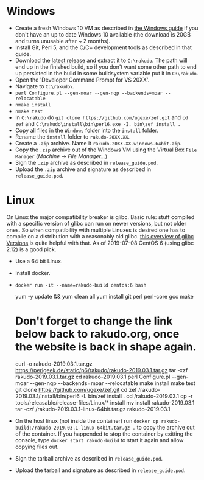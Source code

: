 Windows
=======

- Create a fresh Windows 10 VM as described in [the Windows guide](docs/windows.md) if you don't have an up to date Windows 10 available (the download is 20GB and turns unusable after ~ 2 months).
- Install Git, Perl 5, and the C/C+ development tools as described in that guide.
- Download the [latest release](http://rakudo.org/files/rakudo) and extract it to `C:\rakudo`. The path will end up in the finished build, so if you don't want some other path to end up persisted in the build in some buildsystem variable put it in `C:\rakudo`.
- Open the 'Developer Command Prompt for VS 20XX'.
- Navigate to `C:\rakudo\`.
- `perl Configure.pl --gen-moar --gen-nqp --backends=moar --relocatable`
- `nmake install`
- `nmake test`
- In `C:\rakudo` do `git clone https://github.com/ugexe/zef.git` and `cd zef` and `C:\rakudo\install\bin\perl6.exe -I. bin\zef install .`
- Copy all files in the `Windows` folder into the `install` folder.
- Rename the `install` folder to `rakudo-20XX.XX`.
- Create a `.zip` archive. Name it `rakudo-20XX.XX-windows-64bit.zip`.
- Copy the `.zip` archive out of the Windows VM using the Virtual Box `File Manager` (*Machine -> File Manager...*)
- Sign the `.zip` archive as described in `release_guide.pod`.
- Upload the `.zip` archive and signature as described in `release_guide.pod`.


Linux
=====

On Linux the major compatibility breaker is glibc. Basic rule: stuff compiled with a specific version of glibc can run on newer versions, but not older ones. So when compatibility with multiple Linuxes is desired one has to compile on a distribution with a reasonably old glibc.
[this overview of glibc Versions](https://gist.github.com/wagenet/35adca1a032cec2999d47b6c40aa45b1) is quite helpful with that.
As of 2019-07-08 CentOS 6 (using glibc 2.12) is a good pick.

- Use a 64 bit Linux.
- Install docker.
- `docker run -it --name=rakudo-build centos:6 bash`

    yum -y update && yum clean all
    yum install git perl perl-core gcc make
    # Don't forget to change the link below back to rakudo.org, once the website is back in shape again.
    curl -o rakudo-2019.03.1.tar.gz https://perlgeek.de/static/p6/rakudo/rakudo-2019.03.1.tar.gz
    tar -xzf rakudo-2019.03.1.tar.gz
    cd rakudo-2019.03.1
    perl Configure.pl --gen-moar --gen-nqp --backends=moar --relocatable
    make install
    make test
    git clone https://github.com/ugexe/zef.git
    cd zef
    /rakudo-2019.03.1/install/bin/perl6 -I. bin/zef install .
    cd /rakudo-2019.03.1
    cp -r tools/releasable/release-files/Linux/* install
    mv install rakudo-2019.03.1
    tar -czf /rakudo-2019.03.1-linux-64bit.tar.gz rakudo-2019.03.1

- On the host linux (not inside the container) run `docker cp rakudo-build:/rakudo-2019.03.1-linux-64bit.tar.gz .` to copy the archive out of the container. If you happended to stop the container by exitting the console, type `docker start rakudo-build` to start it again and allow copying files out.
- Sign the tarball archive as described in `release_guide.pod`.
- Upload the tarball and signature as described in `release_guide.pod`.

